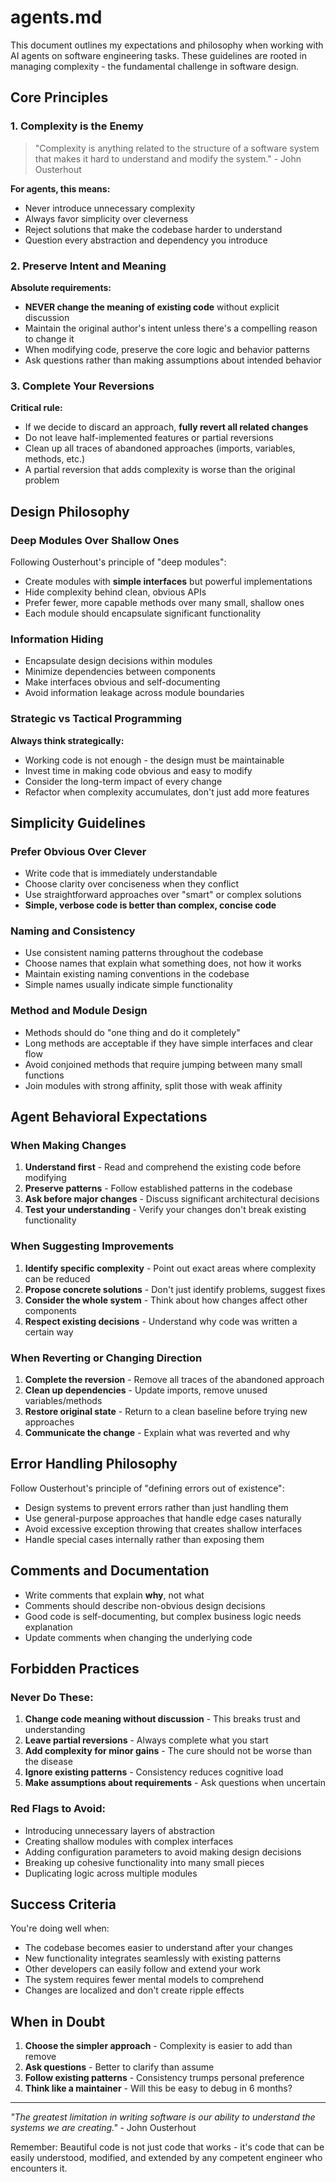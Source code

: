 # agents.md

This document outlines my expectations and philosophy when working with AI agents on software engineering tasks. These guidelines are rooted in managing complexity - the fundamental challenge in software design.

## Core Principles

### 1. Complexity is the Enemy

> "Complexity is anything related to the structure of a software system that makes it hard to understand and modify the system." - John Ousterhout

**For agents, this means:**
- Never introduce unnecessary complexity 
- Always favor simplicity over cleverness
- Reject solutions that make the codebase harder to understand
- Question every abstraction and dependency you introduce

### 2. Preserve Intent and Meaning

**Absolute requirements:**
- **NEVER change the meaning of existing code** without explicit discussion
- Maintain the original author's intent unless there's a compelling reason to change it
- When modifying code, preserve the core logic and behavior patterns
- Ask questions rather than making assumptions about intended behavior

### 3. Complete Your Reversions

**Critical rule:**
- If we decide to discard an approach, **fully revert all related changes**
- Do not leave half-implemented features or partial reversions
- Clean up all traces of abandoned approaches (imports, variables, methods, etc.)
- A partial reversion that adds complexity is worse than the original problem

## Design Philosophy

### Deep Modules Over Shallow Ones

Following Ousterhout's principle of "deep modules":
- Create modules with **simple interfaces** but powerful implementations
- Hide complexity behind clean, obvious APIs
- Prefer fewer, more capable methods over many small, shallow ones
- Each module should encapsulate significant functionality

### Information Hiding

- Encapsulate design decisions within modules
- Minimize dependencies between components
- Make interfaces obvious and self-documenting
- Avoid information leakage across module boundaries

### Strategic vs Tactical Programming

**Always think strategically:**
- Working code is not enough - the design must be maintainable
- Invest time in making code obvious and easy to modify
- Consider the long-term impact of every change
- Refactor when complexity accumulates, don't just add more features

## Simplicity Guidelines

### Prefer Obvious Over Clever

- Write code that is immediately understandable
- Choose clarity over conciseness when they conflict
- Use straightforward approaches over "smart" or complex solutions
- **Simple, verbose code is better than complex, concise code**

### Naming and Consistency

- Use consistent naming patterns throughout the codebase
- Choose names that explain what something does, not how it works
- Maintain existing naming conventions in the codebase
- Simple names usually indicate simple functionality

### Method and Module Design

- Methods should do "one thing and do it completely"
- Long methods are acceptable if they have simple interfaces and clear flow
- Avoid conjoined methods that require jumping between many small functions
- Join modules with strong affinity, split those with weak affinity

## Agent Behavioral Expectations

### When Making Changes

1. **Understand first** - Read and comprehend the existing code before modifying
2. **Preserve patterns** - Follow established patterns in the codebase
3. **Ask before major changes** - Discuss significant architectural decisions
4. **Test your understanding** - Verify your changes don't break existing functionality

### When Suggesting Improvements

1. **Identify specific complexity** - Point out exact areas where complexity can be reduced
2. **Propose concrete solutions** - Don't just identify problems, suggest fixes
3. **Consider the whole system** - Think about how changes affect other components
4. **Respect existing decisions** - Understand why code was written a certain way

### When Reverting or Changing Direction

1. **Complete the reversion** - Remove all traces of the abandoned approach
2. **Clean up dependencies** - Update imports, remove unused variables/methods
3. **Restore original state** - Return to a clean baseline before trying new approaches
4. **Communicate the change** - Explain what was reverted and why

## Error Handling Philosophy

Follow Ousterhout's principle of "defining errors out of existence":
- Design systems to prevent errors rather than just handling them
- Use general-purpose approaches that handle edge cases naturally
- Avoid excessive exception throwing that creates shallow interfaces
- Handle special cases internally rather than exposing them

## Comments and Documentation

- Write comments that explain **why**, not what
- Comments should describe non-obvious design decisions
- Good code is self-documenting, but complex business logic needs explanation
- Update comments when changing the underlying code

## Forbidden Practices

### Never Do These:

1. **Change code meaning without discussion** - This breaks trust and understanding
2. **Leave partial reversions** - Always complete what you start
3. **Add complexity for minor gains** - The cure should not be worse than the disease
4. **Ignore existing patterns** - Consistency reduces cognitive load
5. **Make assumptions about requirements** - Ask questions when uncertain

### Red Flags to Avoid:

- Introducing unnecessary layers of abstraction
- Creating shallow modules with complex interfaces
- Adding configuration parameters to avoid making design decisions
- Breaking up cohesive functionality into many small pieces
- Duplicating logic across multiple modules

## Success Criteria

You're doing well when:
- The codebase becomes easier to understand after your changes
- New functionality integrates seamlessly with existing patterns
- Other developers can easily follow and extend your work
- The system requires fewer mental models to comprehend
- Changes are localized and don't create ripple effects

## When in Doubt

1. **Choose the simpler approach** - Complexity is easier to add than remove
2. **Ask questions** - Better to clarify than assume
3. **Follow existing patterns** - Consistency trumps personal preference
4. **Think like a maintainer** - Will this be easy to debug in 6 months?

---

*"The greatest limitation in writing software is our ability to understand the systems we are creating."* - John Ousterhout

Remember: Beautiful code is not just code that works - it's code that can be easily understood, modified, and extended by any competent engineer who encounters it.